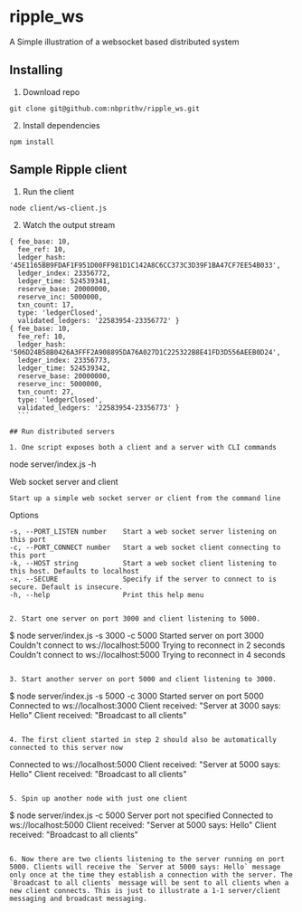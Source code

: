 # ripple_ws
A Simple illustration of a websocket based distributed system

## Installing

1. Download repo
  ```
  git clone git@github.com:nbprithv/ripple_ws.git
  ```

2. Install dependencies
  ```
  npm install
  ```

## Sample Ripple client

1. Run the client
  ```
  node client/ws-client.js
  ```

2. Watch the output stream
  ```
  { fee_base: 10,
    fee_ref: 10,
    ledger_hash: '45E1165BB9FDAF1F951D00FF981D1C142A8C6CC373C3D39F1BA47CF7EE54B033',
    ledger_index: 23356772,
    ledger_time: 524539341,
    reserve_base: 20000000,
    reserve_inc: 5000000,
    txn_count: 17,
    type: 'ledgerClosed',
    validated_ledgers: '22583954-23356772' }
  { fee_base: 10,
    fee_ref: 10,
    ledger_hash: '506D24B58B0426A3FFF2A908895DA76A027D1C225322B8E41FD3D556AEEB0D24',
    ledger_index: 23356773,
    ledger_time: 524539342,
    reserve_base: 20000000,
    reserve_inc: 5000000,
    txn_count: 27,
    type: 'ledgerClosed',
    validated_ledgers: '22583954-23356773' }
    ```

## Run distributed servers

1. One script exposes both a client and a server with CLI commands
  ```
  node server/index.js -h
  
  Web socket server and client

    Start up a simple web socket server or client from the command line

  Options

    -s, --PORT_LISTEN number    Start a web socket server listening on this port
    -c, --PORT_CONNECT number   Start a web socket client connecting to this port
    -k, --HOST string           Start a web socket client listening to this host. Defaults to localhost
    -x, --SECURE                Specify if the server to connect to is secure. Default is insecure.
    -h, --help                  Print this help menu
  ```

2. Start one server on port 3000 and client listening to 5000.
  ```
  $ node server/index.js -s 3000 -c 5000
  Started server on port 3000
  Couldn't connect to ws://localhost:5000
  Trying to reconnect in 2 seconds
  Couldn't connect to ws://localhost:5000
  Trying to reconnect in 4 seconds
  ```

3. Start another server on port 5000 and client listening to 3000.
  ```
  $ node server/index.js -s 5000 -c 3000
  Started server on port 5000
  Connected to ws://localhost:3000
  Client received: "Server at 3000 says: Hello"
  Client received: "Broadcast to all clients"
  ```

4. The first client started in step 2 should also be automatically connected to this server now
  ```
  Connected to ws://localhost:5000
  Client received: "Server at 5000 says: Hello"
  Client received: "Broadcast to all clients"
  ```

5. Spin up another node with just one client
  ```
  $ node server/index.js -c 5000
  Server port not specified
  Connected to ws://localhost:5000
  Client received: "Server at 5000 says: Hello"
  Client received: "Broadcast to all clients"
  ```

6. Now there are two clients listening to the server running on port 5000. Clients will receive the `Server at 5000 says: Hello` message only once at the time they establish a connection with the server. The `Broadcast to all clients` message will be sent to all clients when a new client connects. This is just to illustrate a 1-1 server/client messaging and broadcast messaging.
